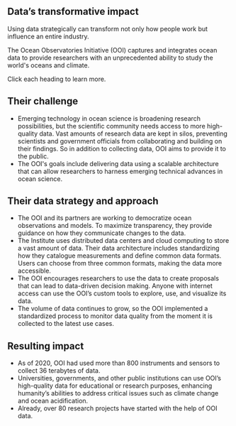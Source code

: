 ## Data’s transformative impact

Using data strategically can transform not only how people work but influence an entire industry.

The Ocean Observatories Initiative (OOI) captures and integrates ocean data to provide researchers with an unprecedented ability to study the world's oceans and climate.

Click each heading to learn more.

## Their challenge

+ Emerging technology in ocean science is broadening research possibilities, but the scientific community needs access to more high-quality data. Vast amounts of research data are kept in silos, preventing scientists and government officials from collaborating and building on their findings. So in addition to collecting data, OOI aims to provide it to the public.
+ The OOI's goals include delivering data using a scalable architecture that can allow researchers to harness emerging technical advances in ocean science.

## Their data strategy and approach

+ The OOI and its partners are working to democratize ocean observations and models. To maximize transparency, they provide guidance on how they communicate changes to the data.
+ The Institute uses distributed data centers and cloud computing to store a vast amount of data.
Their data architecture includes standardizing how they catalogue measurements and define common data formats. Users can choose from three common formats, making the data more accessible.
+ The OOI encourages researchers to use the data to create proposals that can lead to data-driven decision making. Anyone with internet access can use the OOI’s custom tools to explore, use, and visualize its data.
+ The volume of data continues to grow, so the OOI implemented a standardized process to monitor data quality from the moment it is collected to the latest use cases.

## Resulting impact
+ As of 2020, OOI had used more than 800 instruments and sensors to collect 36 terabytes of data.
+ Universities, governments, and other public institutions can use OOI’s high-quality data for educational or research purposes, enhancing humanity’s abilities to address critical issues such as climate change and ocean acidification.
+ Already, over 80 research projects have started with the help of OOI data.
